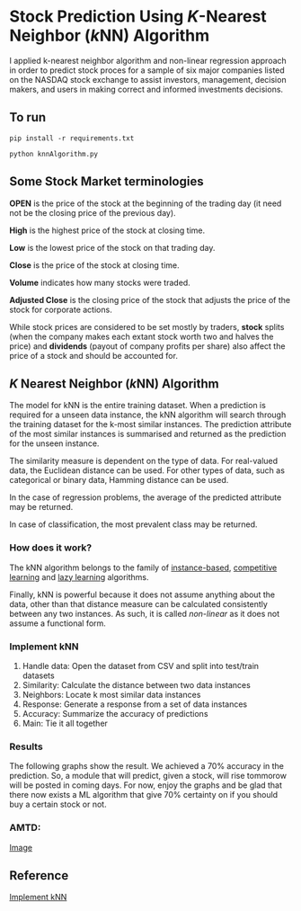# Stock Prediction Using *K*-Nearest Neighbor (*k*NN) Algorithm

I applied k-nearest neighbor algorithm and non-linear regression approach in
order to predict stock proces for a sample of six major companies listed on the
NASDAQ stock exchange to assist investors, management, decision makers, and
users in making correct and informed investments decisions.

## To run
```
pip install -r requirements.txt

python knnAlgorithm.py
```

## Some Stock Market terminologies

**OPEN** is the price of the stock at the beginning of the trading day (it 
need not be the closing price of the previous day).

**High** is the highest price of the stock at closing time.

**Low** is the lowest price of the stock on that trading day.

**Close** is the price of the stock at closing time.

**Volume** indicates how many stocks were traded.

**Adjusted Close** is the closing price of the stock that adjusts the price of 
the stock for corporate actions.

While stock prices are considered to be set mostly by traders, **stock** splits
(when the company makes each extant stock worth two and halves the price) and
**dividends** (payout of company profits per share) also affect the price of a 
stock and should be accounted for.

## *K* Nearest Neighbor (*k*NN) Algorithm

The model for kNN is the entire training dataset. When a prediction is required
for a unseen data instance, the kNN algorithm will search through the training 
dataset for the k-most similar instances. The prediction attribute of the most 
similar instances is summarised and returned as the prediction for the unseen
instance.

The similarity measure is dependent on the type of data. For real-valued data, 
the Euclidean distance can be used. For other types of data, such as categorical
or binary data, Hamming distance can be used.

In the case of regression problems, the average of the predicted attribute may 
be returned.

In case of classification, the most prevalent class may be returned.

### How does it work?
The kNN algorithm belongs to the family of
[instance-based](https://en.wikipedia.org/wiki/Instance-based_learning "In
machine learning, instance-based learning, sometimes called memory-based
learning, is a family of learning algorithms that, instead of performing
explicit generalization, compares new problem instances with instances seen in
training, which have been stored in memory."), [competitive
learning](https://en.wikipedia.org/wiki/Competitive_learning "Competitive
learning is a form of unsupervised learning in artificial neural networks, in
which nodes compete for the right to respond to a subset of the input data. A
variant of Hebbian learning, competitive learning works by increasing the
specialization of each node in the network.")
and [lazy learning](https://en.wikipedia.org/wiki/Lazy_learning "lazy learning
is a learning method in which generalization beyond the training data is
delayed until a query is made to the system, as opposed to in eager learning,
where the system tries to generalize the training data before receiving
queries.") algorithms.

Finally, kNN is powerful because it does not assume anything about the data,
other than that distance measure can be calculated consistently between any two 
instances. As such, it is called *non-linear* as it does not assume a 
functional form.

### Implement kNN
1. Handle data: Open the dataset from CSV and split into test/train datasets
2. Similarity: Calculate the distance between two data instances
3. Neighbors: Locate k most similar data instances
4. Response: Generate a response from a set of data instances
5. Accuracy: Summarize the accuracy of predictions
6. Main: Tie it all together


### Results

The following graphs show the result. We achieved a 70% accuracy in the
prediction. So, a module that will predict, given a stock, will rise tommorow 
will be posted in coming days. For now, enjoy the graphs and be glad that there
now exists a ML algorithm that give 70% certainty on if you should buy a certain 
stock or not.

### AMTD:
[Image](amtd.png)


## Reference
[Implement
kNN](http://machinelearningmastery.com/tutorial-to-implement-k-nearest-neighbors-in-python-from-scratch/)


